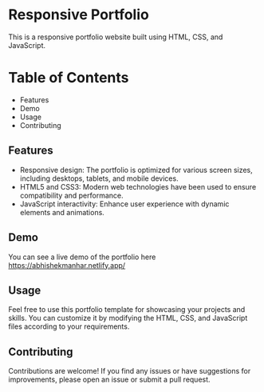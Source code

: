 # Responsive Portfolio
  This is a responsive portfolio website built using HTML, CSS, and JavaScript.

# Table of Contents
- Features
- Demo
- Usage
- Contributing

## Features
- Responsive design: The portfolio is optimized for various screen sizes, including desktops, tablets, and mobile devices.
- HTML5 and CSS3: Modern web technologies have been used to ensure compatibility and performance.
- JavaScript interactivity: Enhance user experience with dynamic elements and animations.

## Demo
You can see a live demo of the portfolio here <https://abhishekmanhar.netlify.app/>

## Usage
Feel free to use this portfolio template for showcasing your projects and skills. You can customize it by modifying the HTML, CSS, and JavaScript files according to your requirements.

## Contributing
Contributions are welcome! If you find any issues or have suggestions for improvements, please open an issue or submit a pull request.
